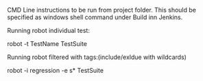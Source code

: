 CMD Line instructions to be run from project folder. This should be specified as windows shell command under Build inn Jenkins.

Running robot individual test:

 robot -t TestName TestSuite
 
Running robot filtered with tags:(include/exldue with wildcards)
 
  robot -i regression -e s* TestSuite